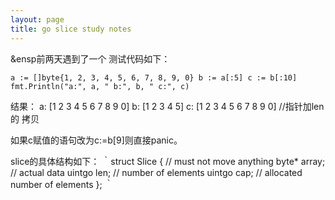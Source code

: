 ```yaml
---
layout: page
title: go slice study notes
---
```


&ensp前两天遇到了一个
测试代码如下：

`a := []byte{1, 2, 3, 4, 5, 6, 7, 8, 9, 0}
b := a[:5]
c := b[:10]
fmt.Println("a:", a, " b:", b, " c:", c)`

结果：
a: [1 2 3 4 5 6 7 8 9 0]  b: [1 2 3 4 5]  c: [1 2 3 4 5 6 7 8 9 0] //指针加len的
拷贝

如果c赋值的语句改为c:=b[9]则直接panic。

slice的具体结构如下：
｀struct Slice
{ // must not move anything
     byte* array;      // actual data
     uintgo len;     // number of elements
     uintgo cap;     // allocated number of elements
};
｀


